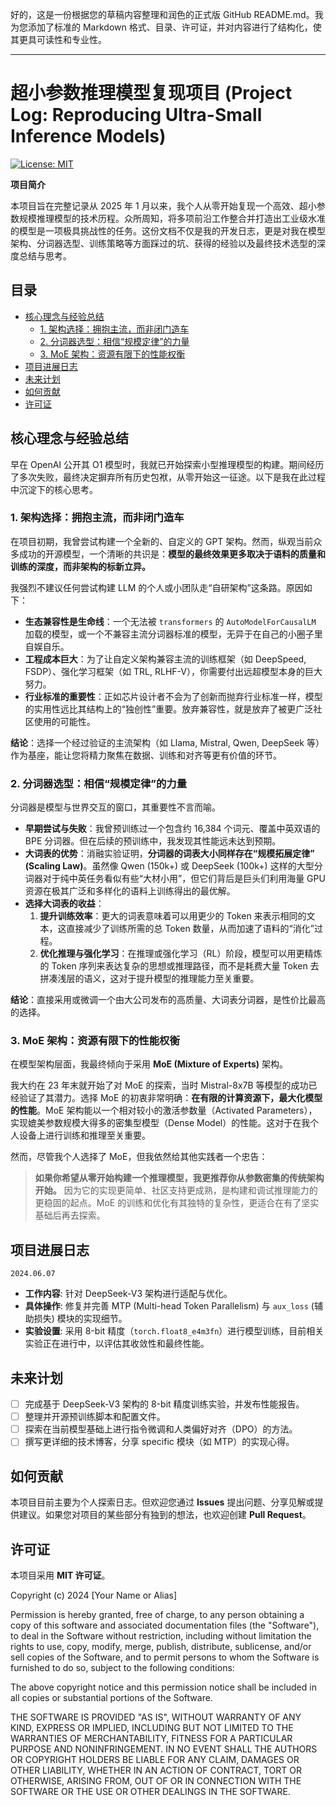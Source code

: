 好的，这是一份根据您的草稿内容整理和润色的正式版 GitHub README.md。我为您添加了标准的 Markdown 格式、目录、许可证，并对内容进行了结构化，使其更具可读性和专业性。

---

# 超小参数推理模型复现项目 (Project Log: Reproducing Ultra-Small Inference Models)

[![License: MIT](https://img.shields.io/badge/License-MIT-yellow.svg)](https://opensource.org/licenses/MIT)

**项目简介**

本项目旨在完整记录从 2025 年 1 月以来，我个人从零开始复现一个高效、超小参数规模推理模型的技术历程。众所周知，将多项前沿工作整合并打造出工业级水准的模型是一项极具挑战性的任务。这份文档不仅是我的开发日志，更是对我在模型架构、分词器选型、训练策略等方面踩过的坑、获得的经验以及最终技术选型的深度总结与思考。

## 目录

- [核心理念与经验总结](#核心理念与经验总结)
  - [1. 架构选择：拥抱主流，而非闭门造车](#1-架构选择拥抱主流而非闭门造车)
  - [2. 分词器选型：相信“规模定律”的力量](#2-分词器选型相信规模定律的力量)
  - [3. MoE 架构：资源有限下的性能权衡](#3-moe-架构资源有限下的性能权衡)
- [项目进展日志](#项目进展日志)
- [未来计划](#未来计划)
- [如何贡献](#如何贡献)
- [许可证](#许可证)

## 核心理念与经验总结

早在 OpenAI 公开其 O1 模型时，我就已开始探索小型推理模型的构建。期间经历了多次失败，最终决定摒弃所有历史包袱，从零开始这一征途。以下是我在此过程中沉淀下的核心思考。

### 1. 架构选择：拥抱主流，而非闭门造车

在项目初期，我曾尝试构建一个全新的、自定义的 GPT 架构。然而，纵观当前众多成功的开源模型，一个清晰的共识是：**模型的最终效果更多取决于语料的质量和训练的深度，而非架构的标新立异。**

我强烈不建议任何尝试构建 LLM 的个人或小团队走“自研架构”这条路。原因如下：

*   **生态兼容性是生命线**：一个无法被 `transformers` 的 `AutoModelForCausalLM` 加载的模型，或一个不兼容主流分词器标准的模型，无异于在自己的小圈子里自娱自乐。
*   **工程成本巨大**：为了让自定义架构兼容主流的训练框架（如 DeepSpeed, FSDP）、强化学习框架（如 TRL, RLHF-V），你需要付出远超模型本身的巨大努力。
*   **行业标准的重要性**：正如芯片设计者不会为了创新而抛弃行业标准一样，模型的实用性远比其结构上的“独创性”重要。放弃兼容性，就是放弃了被更广泛社区使用的可能性。

**结论**：选择一个经过验证的主流架构（如 Llama, Mistral, Qwen, DeepSeek 等）作为基座，能让您将精力聚焦在数据、训练和对齐等更有价值的环节。

### 2. 分词器选型：相信“规模定律”的力量

分词器是模型与世界交互的窗口，其重要性不言而喻。

*   **早期尝试与失败**：我曾预训练过一个包含约 16,384 个词元、覆盖中英双语的 BPE 分词器。但在后续的预训练中，我发现其性能远未达到预期。
*   **大词表的优势**：消融实验证明，**分词器的词表大小同样存在“规模拓展定律” (Scaling Law)**。虽然像 Qwen (150k+) 或 DeepSeek (100k+) 这样的大型分词器对于纯中英任务看似有些“大材小用”，但它们背后是巨头们利用海量 GPU 资源在极其广泛和多样化的语料上训练得出的最优解。
*   **选择大词表的收益**：
    1.  **提升训练效率**：更大的词表意味着可以用更少的 Token 来表示相同的文本，这直接减少了训练所需的总 Token 数量，从而加速了语料的“消化”过程。
    2.  **优化推理与强化学习**：在推理或强化学习（RL）阶段，模型可以用更精炼的 Token 序列来表达复杂的思想或推理路径，而不是耗费大量 Token 去拼凑浅层的语义，这对于提升模型的推理能力至关重要。

**结论**：直接采用或微调一个由大公司发布的高质量、大词表分词器，是性价比最高的选择。

### 3. MoE 架构：资源有限下的性能权衡

在模型架构层面，我最终倾向于采用 **MoE (Mixture of Experts)** 架构。

我大约在 23 年末就开始了对 MoE 的探索，当时 Mistral-8x7B 等模型的成功已经验证了其潜力。选择 MoE 的初衷非常明确：**在有限的计算资源下，最大化模型的性能**。MoE 架构能以一个相对较小的激活参数量（Activated Parameters），实现媲美参数规模大得多的密集型模型（Dense Model）的性能。这对于在我个人设备上进行训练和推理至关重要。

然而，尽管我个人选择了 MoE，但我依然给其他实践者一个忠告：

> **如果你希望从零开始构建一个推理模型，我更推荐你从参数密集的传统架构开始。** 因为它的实现更简单、社区支持更成熟，是构建和调试推理能力的更稳固的起点。MoE 的训练和优化有其独特的复杂性，更适合在有了坚实基础后再去探索。

## 项目进展日志

`2024.06.07`

*   **工作内容**: 针对 DeepSeek-V3 架构进行适配与优化。
*   **具体操作**: 修复并完善 MTP (Multi-head Token Parallelism) 与 `aux_loss` (辅助损失) 模块的实现细节。
*   **实验设置**: 采用 8-bit 精度（`torch.float8_e4m3fn`）进行模型训练，目前相关实验正在进行中，以评估其收敛性和最终性能。

## 未来计划

- [ ] 完成基于 DeepSeek-V3 架构的 8-bit 精度训练实验，并发布性能报告。
- [ ] 整理并开源预训练脚本和配置文件。
- [ ] 探索在当前模型基础上进行指令微调和人类偏好对齐（DPO）的方法。
- [ ] 撰写更详细的技术博客，分享 specific 模块（如 MTP）的实现心得。

## 如何贡献

本项目目前主要为个人探索日志。但欢迎您通过 **Issues** 提出问题、分享见解或提供建议。如果您对项目的某些部分有独到的想法，也欢迎创建 **Pull Request**。

## 许可证

本项目采用 **MIT 许可证**。

Copyright (c) 2024 [Your Name or Alias]

Permission is hereby granted, free of charge, to any person obtaining a copy
of this software and associated documentation files (the "Software"), to deal
in the Software without restriction, including without limitation the rights
to use, copy, modify, merge, publish, distribute, sublicense, and/or sell
copies of the Software, and to permit persons to whom the Software is
furnished to do so, subject to the following conditions:

The above copyright notice and this permission notice shall be included in all
copies or substantial portions of the Software.

THE SOFTWARE IS PROVIDED "AS IS", WITHOUT WARRANTY OF ANY KIND, EXPRESS OR
IMPLIED, INCLUDING BUT NOT LIMITED TO THE WARRANTIES OF MERCHANTABILITY,
FITNESS FOR A PARTICULAR PURPOSE AND NONINFRINGEMENT. IN NO EVENT SHALL THE
AUTHORS OR COPYRIGHT HOLDERS BE LIABLE FOR ANY CLAIM, DAMAGES OR OTHER
LIABILITY, WHETHER IN AN ACTION OF CONTRACT, TORT OR OTHERWISE, ARISING FROM,
OUT OF OR IN CONNECTION WITH THE SOFTWARE OR THE USE OR OTHER DEALINGS IN THE
SOFTWARE.
